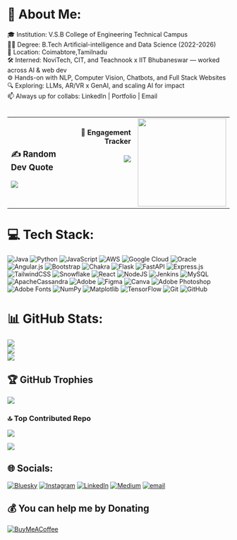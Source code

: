 # 💫 About Me:
🎓 Institution: V.S.B College of Engineering Technical Campus <br>👩‍🎓 Degree: B.Tech Artificial-intelligence and Data Science (2022-2026)<br>📍 Location: Coimabtore,Tamilnadu<br>🛠️ Interned: NoviTech, CIT, and Teachnook x IIT Bhubaneswar — worked across AI & web dev<br>⚙️ Hands-on with NLP, Computer Vision, Chatbots, and Full Stack Websites<br>🔍 Exploring: LLMs, AR/VR x GenAI, and scaling AI for impact<br>📫 Always up for collabs: LinkedIn | Portfolio | Email<br> <br>


<table>
  <tr>
    <td>
      <h3>✍️ Random Dev Quote</h3>
      <img src="https://quotes-github-readme.vercel.app/api?type=vetical&theme=merko" />
    </td>
    <td align="right" style="vertical-align: top;">
       <h4>🥰 Engagement Tracker </h4>
      <img src="https://profile-counter.glitch.me/Kavyazz10/count.svg?" />
    </td>
    <td align="right" style="vertical-align: top;">
      <img height="200" src="https://i.imgflip.com/65efzo.gif" />
    </td>
  </tr>
</table>

# 💻 Tech Stack:
![Java](https://img.shields.io/badge/java-%23ED8B00.svg?style=plastic&logo=openjdk&logoColor=white) ![Python](https://img.shields.io/badge/python-3670A0?style=plastic&logo=python&logoColor=ffdd54) ![JavaScript](https://img.shields.io/badge/javascript-%23323330.svg?style=plastic&logo=javascript&logoColor=%23F7DF1E) ![AWS](https://img.shields.io/badge/AWS-%23FF9900.svg?style=plastic&logo=amazon-aws&logoColor=white) ![Google Cloud](https://img.shields.io/badge/GoogleCloud-%234285F4.svg?style=plastic&logo=google-cloud&logoColor=white) ![Oracle](https://img.shields.io/badge/Oracle-F80000?style=plastic&logo=oracle&logoColor=white) ![Angular.js](https://img.shields.io/badge/angular.js-%23E23237.svg?style=plastic&logo=angularjs&logoColor=white) ![Bootstrap](https://img.shields.io/badge/bootstrap-%238511FA.svg?style=plastic&logo=bootstrap&logoColor=white) ![Chakra](https://img.shields.io/badge/chakra-%234ED1C5.svg?style=plastic&logo=chakraui&logoColor=white) ![Flask](https://img.shields.io/badge/flask-%23000.svg?style=plastic&logo=flask&logoColor=white) ![FastAPI](https://img.shields.io/badge/FastAPI-005571?style=plastic&logo=fastapi) ![Express.js](https://img.shields.io/badge/express.js-%23404d59.svg?style=plastic&logo=express&logoColor=%2361DAFB) ![TailwindCSS](https://img.shields.io/badge/tailwindcss-%2338B2AC.svg?style=plastic&logo=tailwind-css&logoColor=white) ![Snowflake](https://img.shields.io/badge/snowflake-%2329B5E8.svg?style=plastic&logo=snowflake&logoColor=white) ![React](https://img.shields.io/badge/react-%2320232a.svg?style=plastic&logo=react&logoColor=%2361DAFB) ![NodeJS](https://img.shields.io/badge/node.js-6DA55F?style=plastic&logo=node.js&logoColor=white) ![Jenkins](https://img.shields.io/badge/jenkins-%232C5263.svg?style=plastic&logo=jenkins&logoColor=white) ![MySQL](https://img.shields.io/badge/mysql-4479A1.svg?style=plastic&logo=mysql&logoColor=white) ![ApacheCassandra](https://img.shields.io/badge/cassandra-%231287B1.svg?style=plastic&logo=apache-cassandra&logoColor=white) ![Adobe](https://img.shields.io/badge/adobe-%23FF0000.svg?style=plastic&logo=adobe&logoColor=white) ![Figma](https://img.shields.io/badge/figma-%23F24E1E.svg?style=plastic&logo=figma&logoColor=white) ![Canva](https://img.shields.io/badge/Canva-%2300C4CC.svg?style=plastic&logo=Canva&logoColor=white) ![Adobe Photoshop](https://img.shields.io/badge/adobe%20photoshop-%2331A8FF.svg?style=plastic&logo=adobe%20photoshop&logoColor=white) ![Adobe Fonts](https://img.shields.io/badge/Adobe%20Fonts-000B1D.svg?style=plastic&logo=Adobe%20Fonts&logoColor=white) ![NumPy](https://img.shields.io/badge/numpy-%23013243.svg?style=plastic&logo=numpy&logoColor=white) ![Matplotlib](https://img.shields.io/badge/Matplotlib-%23ffffff.svg?style=plastic&logo=Matplotlib&logoColor=black) ![TensorFlow](https://img.shields.io/badge/TensorFlow-%23FF6F00.svg?style=plastic&logo=TensorFlow&logoColor=white) ![Git](https://img.shields.io/badge/git-%23F05033.svg?style=plastic&logo=git&logoColor=white) ![GitHub](https://img.shields.io/badge/github-%23121011.svg?style=plastic&logo=github&logoColor=white)

# 📊 GitHub Stats:
![](https://github-readme-stats.vercel.app/api?username=Kavyazz10&theme=tokyonight&hide_border=true&include_all_commits=false&count_private=false)<br/>
![](https://nirzak-streak-stats.vercel.app/?user=Kavyazz10&theme=tokyonight&hide_border=true)<br/>
![](https://github-readme-stats.vercel.app/api/top-langs/?username=Kavyazz10&theme=tokyonight&hide_border=true&include_all_commits=false&count_private=false&layout=compact)
 
###
## 🏆 GitHub Trophies
![](https://github-profile-trophy.vercel.app/?username=Kavyazz10&theme=radical&no-frame=false&no-bg=false&margin-w=4)


 
###

### 🔝 Top Contributed Repo
![](https://github-contributor-stats.vercel.app/api?username=Kavyazz10&limit=5&theme=tokyonight&combine_all_yearly_contributions=true)

[![](https://visitcount.itsvg.in/api?id=Kavyazz10&icon=6&color=1)](https://visitcount.itsvg.in)

## 🌐 Socials:
[![Bluesky](https://img.shields.io/badge/bluesky-0285FF?style=for-the-badge&logo=bluesky&logoColor=%23FFFFFF)](https://bsky.app/profile/kasthuri86) [![Instagram](https://img.shields.io/badge/Instagram-%23E4405F.svg?logo=Instagram&logoColor=white)](https://instagram.com/kavya_333_) [![LinkedIn](https://img.shields.io/badge/LinkedIn-%230077B5.svg?logo=linkedin&logoColor=white)](https://linkedin.com/in/kasthuri10) [![Medium](https://img.shields.io/badge/Medium-12100E?logo=medium&logoColor=white)](https://medium.com/@Kasthuri) [![email](https://img.shields.io/badge/Email-D14836?logo=gmail&logoColor=white)](mailto:kavyaak86@gmail.com) 

  ## 💰 You can help me by Donating
  [![BuyMeACoffee](https://img.shields.io/badge/Buy%20Me%20a%20Coffee-ffdd00?style=for-the-badge&logo=buy-me-a-coffee&logoColor=black)](https://buymeacoffee.com/coff.ee/kavyazz) 

  
<!-- Proudly created with GPRM ( https://gprm.itsvg.in ) -->
